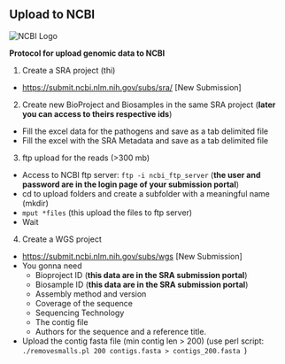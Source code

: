 ## Upload to NCBI

![NCBI Logo](https://www.ncbi.nlm.nih.gov/corehtml/logo256.gif)


**Protocol for upload genomic data to NCBI**

1. Create a SRA project (thi)
  * https://submit.ncbi.nlm.nih.gov/subs/sra/ [New Submission]
  
2. Create new BioProject and Biosamples in the same SRA project (**later you can access to theirs respective ids**)
  * Fill the excel data for the pathogens and save as a tab delimited file
  * Fill the excel with the SRA Metadata and save as a tab delimited file
 
3. ftp upload for the reads (>300 mb)
  * Access to NCBI ftp server: ``` ftp -i ncbi_ftp_server ``` (**the user and password are in the login page of your submission portal**)
  * cd to upload folders and create a subfolder with a meaningful name (mkdir) 
  * ``` mput *files ``` (this upload the files to ftp server)
  * Wait

4. Create a WGS project
  * https://submit.ncbi.nlm.nih.gov/subs/wgs [New Submission]
  * You gonna need
    - Bioproject ID (**this data are in the SRA submission portal**) 
    - Biosample ID (**this data are in the SRA submission portal**)
    - Assembly method and version
    - Coverage of the sequence
    - Sequencing Technology
    - The contig file
    - Authors for the sequence and a reference title.
  * Upload the contig fasta file (min contig len > 200) (use perl script: ```./removesmalls.pl 200 contigs.fasta > contigs_200.fasta ```)  
